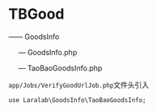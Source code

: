 # TBGood

 —— GoodsInfo

&nbsp;&nbsp;&nbsp;&nbsp; — GoodsInfo.php

&nbsp;&nbsp;&nbsp;&nbsp; — TaoBaoGoodsInfo.php


`app/Jobs/VerifyGoodUrlJob.php`文件头引入

    use Laralab\GoodsInfo\TaoBaoGoodsInfo;
